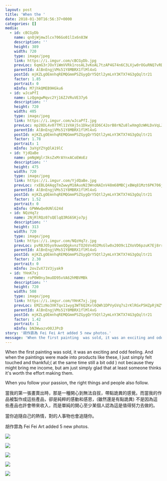 ```yaml
---
layout: post
title: 'When the ' 
date: 2018-01-30T16:56:37+0000 
categories: [] 
media:
  - id: cBCGyDb
    name: qnOjWjmw3lcv706Go01lIx6n83W
    description: ''   
    height: 389
    width: 720
    type: image/jpeg
    link: https://i.imgur.com/cBCGyDb.jpg
    prevLoc: 6qmG3rJOxYiWmVVRk1rosAL3vKoAL7tzAP4G74n6C3LXjw0rOGuRNQ7vRDR4tOx89RWorNhqAGMPVR6ES8E8XWl43xcPx0rxLk6GCvWOnGLxgrURLVJ1Kz7Bhvop4EWX0QIQKwG3JZOzfDnXg9QYzmHPQZMZX906Uy35RyzxW9C5QQJE2DXrSV10MLL23nSN8VKVyL9wSjWR015D78U15nYoLOLph3N0vvkWjXskQ97Y8KL2inN496pJZvS9Nr1q6J5lSmn
    parentId: AlBnEngjVMs51Y8MBRX1flMl4xG
    postId: mjKZLgOEmnhqREMQGmmPSZGygQrY5Qtl2ymLnY3KTX74G3gQqltr21
    factor: 1.85
    portrait: 0
    mInfo: M7jhkQMEB9HGku6
  - id: wJcaPfI
    name: LzQgmgwMqvc2Yj16ZJVRuVE37y6
    description: ''   
    height: 720
    width: 405
    type: image/jpeg
    link: https://i.imgur.com/wJcaPfI.jpg
    prevLoc: mp28DL4v07TMl11VXAj5s1Dkwj81D6C42orB8rNZu8lwXmgOzWHLDxVqLJLEcOm27Dw54Mhx5wlOM1z9cJVJNmzM8ECrX96MNvPRt7ENPvAjGlCNr247lyopSBpnOoj9NpfDjl8jAK9vhqEy72VqWluAlOnjvR06u9NDm9Yj7lCOkk34QlLptZw0q33DkDUR7w3ERPzQU7JjPO3zYOsXz84qV0AWu10gpYYyABswo1OWB021U70v5xO1oYuqrZ18l3r8cyn
    parentId: AlBnEngjVMs51Y8MBRX1flMl4xG
    postId: mjKZLgOEmnhqREMQGmmPSZGygQrY5Qtl2ymLnY3KTX74G3gQqltr21
    factor: 1.78
    portrait: 1
    mInfo: 3aYgYZYgQlA19lC
  - id: YjdQaBe
    name: pmNgWglr3ksZxMrAYnxACoEWoEz
    description: ''   
    height: 475
    width: 720
    type: image/jpeg
    link: https://i.imgur.com/YjdQaBe.jpg
    prevLoc: rxEBLQ4AqgTmZwwyM18AuoN23WnoNAInV48m68MBCjxBWq81Mzt6PK706j65uvOLNyQqAlT769yJK4k8SDjDmrgXGpILV7wlmYQoiypJkxRlWGFLNjYJO46riWVAlZWOZXiPmWjl3585SNOYoq3x1QFkxXXvKrXOhOlwBORjZgIR11jOr67PHknOwMMoDzF3Xlkwj4ZYs57mn5noXRsDJM9B57k8T9PnLJn9zXh959zw4XLEck0YExyN0OsnrV8kA70EFrw
    parentId: AlBnEngjVMs51Y8MBRX1flMl4xG
    postId: mjKZLgOEmnhqREMQGmmPSZGygQrY5Qtl2ymLnY3KTX74G3gQqltr21
    factor: 1.52
    portrait: 0
    mInfo: GPWWwQe0UNlG24d
  - id: NQzHq7z
    name: 2NjRlRQz07sQElqQ3RG6SKjo7pj
    description: ''   
    height: 313
    width: 720
    type: image/jpeg
    link: https://i.imgur.com/NQzHq7z.jpg
    prevLoc: pvRBJO5yo9uwoQQgkvnzTO26Vn4O2MsGlw0x20O9c1ZXoVD6pzuK7Ej8rr1zFz0DP3npKnUKPGwGNz09skK4Ko4D9Xtm9Mv5DVq0H4zNAgnmK2TX2XBz7K1ptEZnyy6Xw1uR26QG7B2vCkGEm78jBqUrNxn0wJyYuLgj7Gy4NNi13961jJmqIDRo8Kl1QOCyWogzlnWVCz8rLj1q40iA52OvwLXkCNjPo13ORvslQE7256pPUn5Q9EKW34HwB5zJyg3QuWEO
    parentId: AlBnEngjVMs51Y8MBRX1flMl4xG
    postId: mjKZLgOEmnhqREMQGmmPSZGygQrY5Qtl2ymLnY3KTX74G3gQqltr21
    factor: 2.30
    portrait: 0
    mInfo: 2ovZvX71V3jyak9
  - id: YHnK7xj
    name: roP0W0ny3muOD95vVA62hMBVMBk
    description: ''   
    height: 720
    width: 508
    type: image/jpeg
    link: https://i.imgur.com/YHnK7xj.jpg
    prevLoc: EMZ1zNo3XKTqx11wyg3WT6Q2Kvl6QWh1DPVyGVq7s2rKlRGxP5HZpRjNZYZ3u7Xgv6D5ALfxgZ8rYLE2cVWVLJVKWvhvL3mzNonWCLpnZzy8JAhqoBK0lrGmfwMg92WNK1TVj0zG6Qv8UkB9G1GqKVTKqxMDOMk4sYjXWYy89KFoPPXzAQjvtnXRxkk5P0cXk6BpLL9lfJEORRyOgpspwkr2OpK7tQjQ30ZxVBH9587m6E34iqDQ2GMDN5u2zGkzpAP2CLJ
    parentId: AlBnEngjVMs51Y8MBRX1flMl4xG
    postId: mjKZLgOEmnhqREMQGmmPSZGygQrY5Qtl2ymLnY3KTX74G3gQqltr21
    factor: 1.42
    portrait: 1
    mInfo: bN3WwazvO0JJPcD
story: '胡作霏為 Fei Fei Art added 5 new photos.'  
message: 'When the first painting  was sold, it was an exciting and odd feelin..'  
---
```


When the first painting  was sold, it was an exciting and odd feeling. And when the paintings were made into products like these, I just simply felt touched and thankful;( at the same time still a bit odd ) not because they might bring me income, but am just simply glad that at least someone thinks it's worth the effort making them.  
  
When you follow your passion, the right things and people also follow.  
  
當我的第一張畫賣出時，那是一種開心到無法自拔，帶點詭異的感覺。而當我的作品被製作成這些產品，卻是純粹的感動和感恩，(雖然還是有點詭異) 不是因為這些產品也許會帶來收入，而是單純的開心至少某個人認為這是值得努力去做的。  
  
當你追隨自己的熱情，對的人事物也會追隨你。
 
 
[//]: #story:
胡作霏為 Fei Fei Art added 5 new photos.


[//]: #media:  
<a href="https://i.imgur.com/cBCGyDb.jpg"><img class="postImage" src="https://i.imgur.com/cBCGyDbh.jpg" />  
</a>    

<a href="https://i.imgur.com/wJcaPfI.jpg"><img class="postImage" src="https://i.imgur.com/wJcaPfIh.jpg" />  
</a>    

<a href="https://i.imgur.com/YjdQaBe.jpg"><img class="postImage" src="https://i.imgur.com/YjdQaBeh.jpg" />  
</a>    

<a href="https://i.imgur.com/NQzHq7z.jpg"><img class="postImage" src="https://i.imgur.com/NQzHq7zh.jpg" />  
</a>    

<a href="https://i.imgur.com/YHnK7xj.jpg"><img class="postImage" src="https://i.imgur.com/YHnK7xjh.jpg" />  
</a>   
